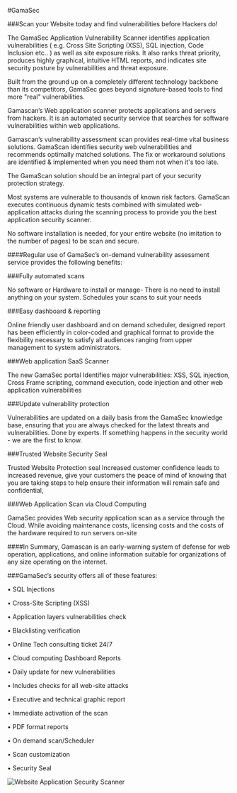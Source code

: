 #GamaSec

###Scan your Website today and find vulnerabilities before Hackers do!

The GamaSec Application Vulnerability Scanner identifies application vulnerabilities ( e.g. Cross Site Scripting (XSS), SQL injection, Code Inclusion etc.. ) as well as site exposure risks. It also ranks threat priority, produces highly graphical, intuitive HTML reports, and indicates site security posture by vulnerabilities and threat exposure.

Built from the ground up on a completely different technology backbone than its competitors, GamaSec goes beyond signature-based tools to find more "real" vulnerabilities.

Gamascan’s Web application scanner protects applications and servers from hackers. It is an automated security service that searches for software vulnerabilities within web applications.

Gamascan’s vulnerability assessment scan provides real-time vital business solutions. GamaScan identifies security web vulnerabilities and recommends optimally matched solutions. The fix or workaround solutions are identified & implemented when you need them not when it's too late.

The GamaScan solution should be an integral part of your security protection strategy.

Most systems are vulnerable to thousands of known risk factors. GamaScan executes continuous dynamic tests combined with simulated web-application attacks during the scanning process to provide you the best application security scanner.

No software installation is needed, for your entire website (no imitation to the number of pages) to be scan and secure.


####Regular use of GamaSec’s on-demand vulnerability assessment service provides the following benefits:

###Fully automated scans 

No software or Hardware to install or manage- There is no need to install anything on your system. Schedules your scans to suit your needs

###Easy dashboard & reporting

Online friendly user dashboard and on demand scheduler, designed report has been efficiently in color-coded and graphical format to provide the flexibility necessary to satisfy all audiences ranging from upper management to system administrators.

###Web application SaaS Scanner 

The new GamaSec portal Identifies major vulnerabilities: XSS, SQL injection, Cross Frame scripting, command execution, code injection and other web application vulnerabilities

###Update vulnerability protection 

Vulnerabilities are updated on a daily basis from the GamaSec knowledge base, ensuring that you are always checked for the latest threats and vulnerabilities. Done  by experts. If something happens in the security world - we are the first to know. 

###Trusted Website Security Seal 

Trusted Website Protection seal Increased customer confidence leads to increased revenue, give your customers the peace of mind of knowing that you are taking steps to help ensure their information will remain safe and confidential, 

###Web Application Scan via Cloud Computing 

GamaSec provides Web security application scan as a service through the Cloud. While avoiding maintenance costs, licensing costs and the costs of the hardware required to run servers on-site

####In Summary, Gamascan is an early-warning system of defense for web operation, applications, and online information suitable for organizations of any size operating on the internet.

###GamaSec’s security offers all of these features:

•	SQL Injections

•	Cross-Site Scripting (XSS)

•	Application layers vulnerabilities check

•	Blacklisting verification

•	Online Tech consulting ticket 24/7

•	Cloud computing Dashboard Reports

•	Daily update for new vulnerabilities

•	Includes checks for all web-site attacks

•	Executive and technical graphic report

•	Immediate activation of the scan

•	PDF format reports

•	On demand scan/Scheduler

•	Scan customization

•	Security Seal


![Website Application Security Scanner](https://raw.github.com/GamaSec/GamaScan/master/public/images/example1.png "Website Application Security Scanner")
